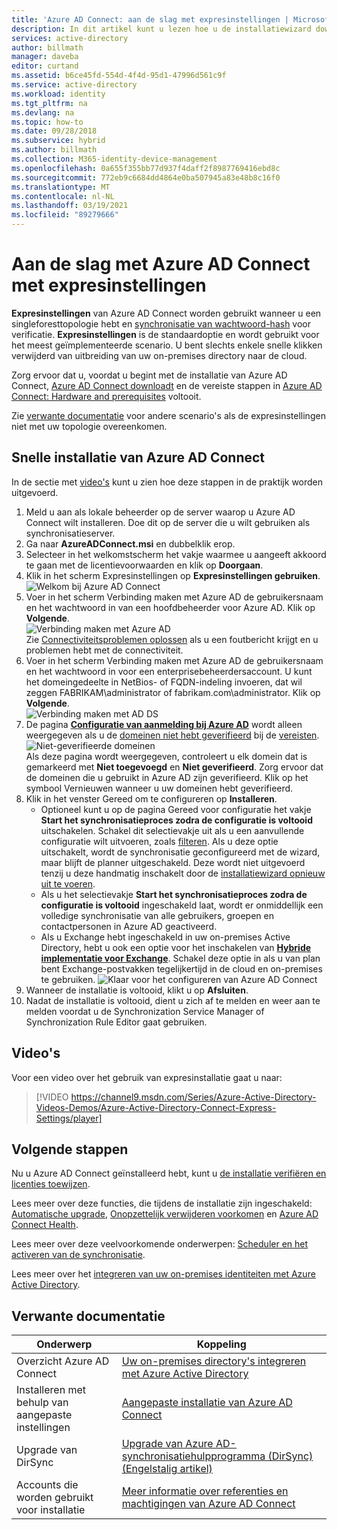 ```yaml
---
title: 'Azure AD Connect: aan de slag met expresinstellingen | Microsoft Docs'
description: In dit artikel kunt u lezen hoe u de installatiewizard downloadt, installeert en uitvoert voor Azure AD Connect.
services: active-directory
author: billmath
manager: daveba
editor: curtand
ms.assetid: b6ce45fd-554d-4f4d-95d1-47996d561c9f
ms.service: active-directory
ms.workload: identity
ms.tgt_pltfrm: na
ms.devlang: na
ms.topic: how-to
ms.date: 09/28/2018
ms.subservice: hybrid
ms.author: billmath
ms.collection: M365-identity-device-management
ms.openlocfilehash: 0a655f355bb77d937f4daff2f8987769416ebd8c
ms.sourcegitcommit: 772eb9c6684dd4864e0ba507945a83e48b8c16f0
ms.translationtype: MT
ms.contentlocale: nl-NL
ms.lasthandoff: 03/19/2021
ms.locfileid: "89279666"
---
```

# <a name="getting-started-with-azure-ad-connect-using-express-settings"></a>Aan de slag met Azure AD Connect met expresinstellingen
**Expresinstellingen** van Azure AD Connect worden gebruikt wanneer u een singleforesttopologie hebt en [synchronisatie van wachtwoord-hash](how-to-connect-password-hash-synchronization.md) voor verificatie. **Expresinstellingen** is de standaardoptie en wordt gebruikt voor het meest geïmplementeerde scenario. U bent slechts enkele snelle klikken verwijderd van uitbreiding van uw on-premises directory naar de cloud.

Zorg ervoor dat u, voordat u begint met de installatie van Azure AD Connect, [Azure AD Connect downloadt](https://go.microsoft.com/fwlink/?LinkId=615771) en de vereiste stappen in [Azure AD Connect: Hardware and prerequisites](how-to-connect-install-prerequisites.md) voltooit.

Zie [verwante documentatie](#related-documentation) voor andere scenario's als de expresinstellingen niet met uw topologie overeenkomen.

## <a name="express-installation-of-azure-ad-connect"></a>Snelle installatie van Azure AD Connect
In de sectie met [video's](#videos) kunt u zien hoe deze stappen in de praktijk worden uitgevoerd.

1. Meld u aan als lokale beheerder op de server waarop u Azure AD Connect wilt installeren. Doe dit op de server die u wilt gebruiken als synchronisatieserver.
2. Ga naar **AzureADConnect.msi** en dubbelklik erop.
3. Selecteer in het welkomstscherm het vakje waarmee u aangeeft akkoord te gaan met de licentievoorwaarden en klik op **Doorgaan**.  
4. Klik in het scherm Expresinstellingen op **Expresinstellingen gebruiken**.  
   ![Welkom bij Azure AD Connect](./media/how-to-connect-install-express/express.png)
5. Voer in het scherm Verbinding maken met Azure AD de gebruikersnaam en het wachtwoord in van een hoofdbeheerder voor Azure AD. Klik op **Volgende**.  
   ![Verbinding maken met Azure AD](./media/how-to-connect-install-express/connectaad.png)  
   Zie [Connectiviteitsproblemen oplossen](tshoot-connect-connectivity.md) als u een foutbericht krijgt en u problemen hebt met de connectiviteit.
6. Voer in het scherm Verbinding maken met Azure AD de gebruikersnaam en het wachtwoord in voor een enterprisebeheerdersaccount. U kunt het domeingedeelte in NetBios- of FQDN-indeling invoeren, dat wil zeggen FABRIKAM\administrator of fabrikam.com\administrator. Klik op **Volgende**.  
   ![Verbinding maken met AD DS](./media/how-to-connect-install-express/connectad.png)
7. De pagina [**Configuratie van aanmelding bij Azure AD**](plan-connect-user-signin.md#azure-ad-sign-in-configuration) wordt alleen weergegeven als u de [domeinen niet hebt geverifieerd](../fundamentals/add-custom-domain.md) bij de [vereisten](how-to-connect-install-prerequisites.md).
   ![Niet-geverifieerde domeinen](./media/how-to-connect-install-express/unverifieddomain.png)  
   Als deze pagina wordt weergegeven, controleert u elk domein dat is gemarkeerd met **Niet toegevoegd** en **Niet geverifieerd**. Zorg ervoor dat de domeinen die u gebruikt in Azure AD zijn geverifieerd. Klik op het symbool Vernieuwen wanneer u uw domeinen hebt geverifieerd.
8. Klik in het venster Gereed om te configureren op **Installeren**.
   * Optioneel kunt u op de pagina Gereed voor configuratie het vakje **Start het synchronisatieproces zodra de configuratie is voltooid** uitschakelen. Schakel dit selectievakje uit als u een aanvullende configuratie wilt uitvoeren, zoals [filteren](how-to-connect-sync-configure-filtering.md). Als u deze optie uitschakelt, wordt de synchronisatie geconfigureerd met de wizard, maar blijft de planner uitgeschakeld. Deze wordt niet uitgevoerd tenzij u deze handmatig inschakelt door de [installatiewizard opnieuw uit te voeren](how-to-connect-installation-wizard.md).
   * Als u het selectievakje **Start het synchronisatieproces zodra de configuratie is voltooid** ingeschakeld laat, wordt er onmiddellijk een volledige synchronisatie van alle gebruikers, groepen en contactpersonen in Azure AD geactiveerd.
   * Als u Exchange hebt ingeschakeld in uw on-premises Active Directory, hebt u ook een optie voor het inschakelen van [**Hybride implementatie voor Exchange**](/exchange/exchange-hybrid). Schakel deze optie in als u van plan bent Exchange-postvakken tegelijkertijd in de cloud en on-premises te gebruiken.
     ![Klaar voor het configureren van Azure AD Connect](./media/how-to-connect-install-express/readytoconfigure.png)
9. Wanneer de installatie is voltooid, klikt u op **Afsluiten**.
10. Nadat de installatie is voltooid, dient u zich af te melden en weer aan te melden voordat u de Synchronization Service Manager of Synchronization Rule Editor gaat gebruiken.

## <a name="videos"></a>Video's
Voor een video over het gebruik van expresinstallatie gaat u naar:

> [!VIDEO https://channel9.msdn.com/Series/Azure-Active-Directory-Videos-Demos/Azure-Active-Directory-Connect-Express-Settings/player]
>
>

## <a name="next-steps"></a>Volgende stappen
Nu u Azure AD Connect geïnstalleerd hebt, kunt u [de installatie verifiëren en licenties toewijzen](how-to-connect-post-installation.md).

Lees meer over deze functies, die tijdens de installatie zijn ingeschakeld: [Automatische upgrade](how-to-connect-install-automatic-upgrade.md), [Onopzettelijk verwijderen voorkomen](how-to-connect-sync-feature-prevent-accidental-deletes.md) en [Azure AD Connect Health](how-to-connect-health-sync.md).

Lees meer over deze veelvoorkomende onderwerpen: [Scheduler en het activeren van de synchronisatie](how-to-connect-sync-feature-scheduler.md).

Lees meer over het [integreren van uw on-premises identiteiten met Azure Active Directory](whatis-hybrid-identity.md).

## <a name="related-documentation"></a>Verwante documentatie

| Onderwerp | Koppeling |
| --- | --- |
| Overzicht Azure AD Connect | [Uw on-premises directory's integreren met Azure Active Directory](whatis-hybrid-identity.md)
| Installeren met behulp van aangepaste instellingen | [Aangepaste installatie van Azure AD Connect](how-to-connect-install-custom.md) |
| Upgrade van DirSync | [Upgrade van Azure AD-synchronisatiehulpprogramma (DirSync) (Engelstalig artikel)](how-to-dirsync-upgrade-get-started.md)|
| Accounts die worden gebruikt voor installatie | [Meer informatie over referenties en machtigingen van Azure AD Connect](reference-connect-accounts-permissions.md) |